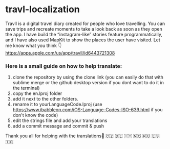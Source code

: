 # travl-localization

Travll is a digital travel diary created for people who love travelling. You can save trips and recreate moments to take a look back as soon as they open the app. I have build the “instagram-like” stories feature programmatically, and I have also used MapKit to show the places the user have visited.  Let me know what you think 👇  https://apps.apple.com/us/app/travll/id6443721308

### Here is a small guide on how to help translate:

1. clone the repository by using the clone link (you can easily do that with sublime merge or the github desktop version if you dont want to do it in the terminal)
2. copy the en.lproj folder 
3. add it next to the other folders. 
4. rename it to yourLanguageCode.lproj (use https://www.ibabbleon.com/iOS-Language-Codes-ISO-639.html if you don't know the code)
5. edit the strings file and add your translations
6. add a commit message and commit & push

  Thank you all for helping with the translations🤗 🇨🇿 🇩🇪 🇮🇹 🇳🇴 🇷🇺 🇪🇸 🇹🇷 


